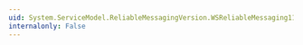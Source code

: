 ```yaml
---
uid: System.ServiceModel.ReliableMessagingVersion.WSReliableMessaging11
internalonly: False
---
```

